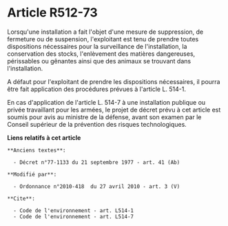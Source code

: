 # Article R512-73

Lorsqu'une installation a fait l'objet d'une mesure de suppression, de fermeture ou de suspension, l'exploitant est tenu de
prendre toutes dispositions nécessaires pour la surveillance de l'installation, la conservation des stocks, l'enlèvement des
matières dangereuses, périssables ou gênantes ainsi que des animaux se trouvant dans l'installation.

A défaut pour l'exploitant de prendre les dispositions nécessaires, il pourra être fait application des procédures prévues à
l'article L. 514-1. 

En cas d'application de l'article L. 514-7 à une installation publique ou privée travaillant pour les armées, le projet de
décret prévu à cet article est soumis pour avis au ministre de la défense, avant son examen par le Conseil supérieur de la
prévention des risques technologiques.

**Liens relatifs à cet article**

	**Anciens textes**:

	  - Décret n°77-1133 du 21 septembre 1977 - art. 41 (Ab)

	**Modifié par**:

	  - Ordonnance n°2010-418  du 27 avril 2010 - art. 3 (V)

	**Cite**:

	  - Code de l'environnement - art. L514-1
	  - Code de l'environnement - art. L514-7

